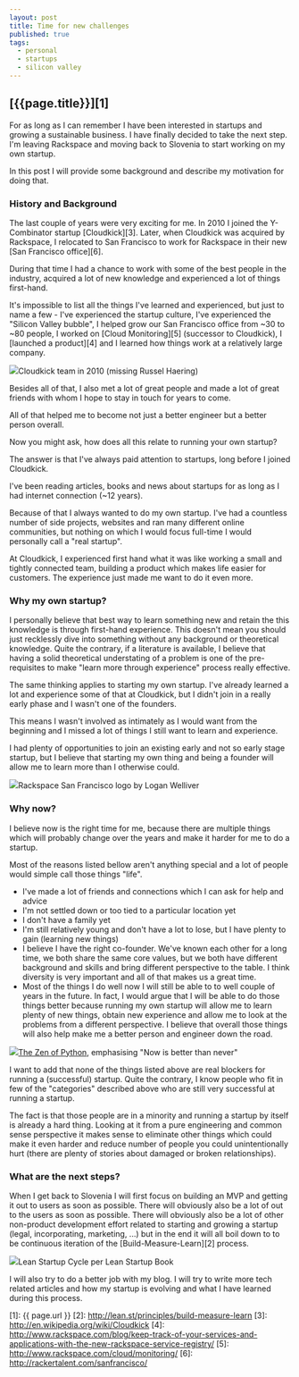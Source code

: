 ```yaml
---
layout: post
title: Time for new challenges
published: true
tags:
  - personal
  - startups
  - silicon valley
---
```


## [{{page.title}}][1]

For as long as I can remember I have been interested in startups
and growing a sustainable business. I have finally decided to take the next
step. I'm leaving Rackspace and moving back to Slovenia to start working on
my own startup.

In this post I will provide some background and describe my motivation for doing
that.

### History and Background

The last couple of years were very exciting for me. In 2010 I joined the Y-Combinator
startup [Cloudkick][3]. Later, when Cloudkick was acquired by Rackspace,
I relocated to San Francisco to work for Rackspace in their new [San
 Francisco office][6].

During that time I had a chance to work with some of the best people in the
industry, acquired a lot of new knowledge and experienced a lot of things
first-hand.

It's impossible to list all the things I've learned and experienced, but
just to name a few - I've experienced the startup culture, I've experienced the
"Silicon Valley bubble", I helped grow our San Francisco office from
~30 to ~80 people, I worked on [Cloud Monitoring][5] (successor to
Cloudkick), I [launched a product][4] and I learned how things work at a
relatively large company.

<div class="imginline"><a href="/images/2013-06-08-new-challenges/ck_team_2010_1.jpg"
class="fancybox" title="Cloudkick team in 2010 (missing Russel Haering)"><img
src="/images/2013-06-08-new-challenges/ck_team_2010_1_thumb.jpg"
class="inline"></a><span class="image-caption">Cloudkick team in 2010
(missing Russel Haering)</span></div>

Besides all of that, I also met a lot of great people and made a lot of great
friends with whom I hope to stay in touch for years to come.

All of that helped me to become not just a better engineer but a better person
overall.

Now you might ask, how does all this relate to running your own startup?

The answer is that I've always paid attention to startups, long before I joined
Cloudkick.

I've been reading articles, books and news about startups for as long as I had
internet connection (~12 years).

Because of that I always wanted to do my own startup. I've had a countless
number of side projects, websites and ran many different online communities,
but nothing on which I would focus full-time I would personally call a
"real startup".

At Cloudkick, I experienced first hand what it was like working a small and
tightly connected team, building a product which makes life easier for
customers. The experience just made me want to do it even more.

### Why my own startup?

I personally believe that best way to learn something new and retain the
this knowledge is through first-hand experience. This doesn't mean you
should just recklessly dive into something without any background or
theoretical knowledge. Quite the contrary, if a literature is available,
I believe that having a solid theoretical understating of a problem is
one of the pre-requisites to make "learn more through experience"
process really effective.

The same thinking applies to starting my own startup. I've already learned a lot
and experience some of that at Cloudkick, but I didn't join in a really early
phase and I wasn't one of the founders.

This means I wasn't involved as intimately as I would want from the beginning
and I missed a lot of things I still want to learn and experience.

I had plenty of opportunities to join an existing early and not so early stage
startup, but I believe that starting my own thing and being a founder will
allow me to learn more than I otherwise could.

<div class="imginline"><img src="/images/2013-06-08-new-challenges/raxsf.png"
class="inline"><span class="image-caption">Rackspace San Francisco logo by Logan
Welliver</span></div>

### Why now?

I believe now is the right time for me, because there are multiple things which will
probably change over the years and make it harder for me to do a startup.

Most of the reasons listed bellow aren't anything special and a lot of people
would simple call those things "life".

* I've made a lot of friends and connections which I can ask for help and
  advice
* I'm not settled down or too tied to a particular location yet
* I don't have a family yet
* I'm still relatively young and don't have a lot to lose, but I have plenty to
  gain (learning new things)
* I believe I have the right co-founder. We've known each other for a long time,
  we both share the same core values, but we both have different background
  and skills and bring different perspective to the table.
  I think diversity is very important and all of that makes us a great time.
* Most of the things I do well now I will still be able to to well couple of
  years in the future. In fact, I would argue that I will be able to do those
  things better because running my own startup will allow me to learn plenty of
  new things, obtain new experience and allow me to look at the problems from a
  different perspective. I believe that overall those things will also help make
  me a better person and engineer down the road.

<div class="imginline"><img
src="/images/2013-06-08-new-challenges/zen_of_python.png"
class="inline"><span class="image-caption"><a
href="http://www.python.org/dev/peps/pep-0020/">The Zen of Python</a>, emphasising "Now is better than never"</span></div>

I want to add that none of the things listed above are real blockers for
running a (successful) startup. Quite the contrary, I know people who fit in
few of the "categories" described above who are still very successful at
running a startup.

The fact is that those people are in a minority and running a startup by itself
is already a hard thing. Looking at it from a pure engineering and common sense
perspective it makes sense to eliminate other things which could make it even
harder and reduce number of people you could unintentionally hurt (there are
plenty of stories about damaged or broken relationships).

### What are the next steps?

When I get back to Slovenia I will first focus on building an MVP and getting it
out to users as soon as possible. There will obviously also be a lot of
out to the users as soon as possible. There will obviously also be a lot of
other non-product development effort related to starting and growing a startup
(legal, incorporating, marketing, ...) but in the end it will all boil down to
to be continuous iteration of the [Build-Measure-Learn][2] process.

<div class="imginline"><img src="/images/2013-06-08-new-challenges/ls_cycle.jpeg"
class="inline"><span class="image-caption">Lean Startup Cycle per Lean Startup
Book</span></div>

I will also try to do a better job with my blog. I will try to write more tech
related articles and how my startup is evolving and what I have learned during
this process.

[1]: {{ page.url }}
[2]: http://lean.st/principles/build-measure-learn
[3]: http://en.wikipedia.org/wiki/Cloudkick
[4]: http://www.rackspace.com/blog/keep-track-of-your-services-and-applications-with-the-new-rackspace-service-registry/
[5]: http://www.rackspace.com/cloud/monitoring/
[6]: http://rackertalent.com/sanfrancisco/

[20]: /images/2013-06-08-new-challenges/ck_team_2010_1.jpg
[21]: /images/2013-06-08-new-challenges/ck_team_2010_1_thumb.jpg
